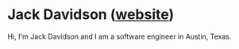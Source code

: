 # Jack Davidson ([website](https://jackdavidson.tech))
Hi, I'm Jack Davidson and I am a software engineer in Austin, Texas.
